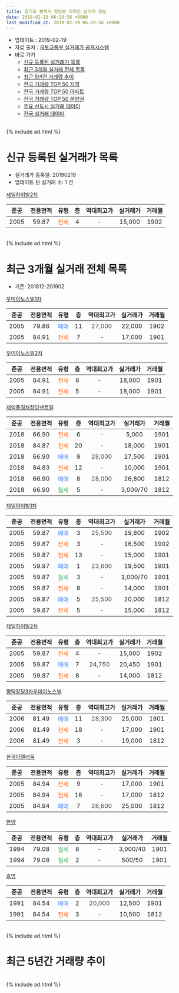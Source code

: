 ```yaml
---
title: 경기도 평택시 장당동 아파트 실거래 정보
date: 2019-02-19 06:20:56 +0900
last_modified_at: 2019-02-19 06:20:56 +0900
---
```


* 업데이트 : 2019-02-19
* 자료 출처 : [국토교통부 실거래가 공개시스템](http://rt.molit.go.kr)
* 바로 가기
    * [신규 등록된 실거래가 목록](#신규-등록된-실거래가-목록)
    * [최근 3개월 실거래 전체 목록](#최근-3개월-실거래-전체-목록)
    * [최근 5년간 거래량 추이](#최근-5년간-거래량-추이)
    * [전국 거래량 TOP 50 지역](https://inasie.github.io/apt-trade-info/최근-3개월-전국에서-가장-거래가-많이-발생한-지역)
    * [전국 거래량 TOP 50 아파트](https://inasie.github.io/apt-trade-info/최근-3개월-전국에서-가장-거래가-많이-발생한-아파트)
    * [전국 거래량 TOP 50 분양권](https://inasie.github.io/apt-trade-info/최근-3개월-전국에서-가장-거래가-많이-발생한-분양권)
    * [주요 신도시 실거래 데이터](https://inasie.github.io/apt-trade-info/주요-신도시)
    * [전국 실거래 데이터](https://inasie.github.io/apt-trade-info/전국)
<br>
{% include ad.html %}
<br>

# 신규 등록된 실거래가 목록
* 실거래가 등록일: 20190219
* 업데이트 된 실거래 수: 1 건


[제일하이빌2차](https://search.naver.com/search.naver?query=%EA%B2%BD%EA%B8%B0%EB%8F%84+%ED%8F%89%ED%83%9D%EC%8B%9C+%EC%9E%A5%EB%8B%B9%EB%8F%99+%EC%A0%9C%EC%9D%BC%ED%95%98%EC%9D%B4%EB%B9%8C2%EC%B0%A8)

|준공|전용면적|유형|층|역대최고가|실거래가|거래월|
|:---:|:---:|:---:|:---:|:---:|:---:|:---:|
|2005|59.87|<span style="color:#ff5a00">전세</span>|4|<span style="color:#444444">-</span>|15,000|1902|


<br>
{% include ad.html %}
<br>

# 최근 3개월 실거래 전체 목록
* 기준: 201812-201902


[우미이노스빌1차](https://search.naver.com/search.naver?query=%EA%B2%BD%EA%B8%B0%EB%8F%84+%ED%8F%89%ED%83%9D%EC%8B%9C+%EC%9E%A5%EB%8B%B9%EB%8F%99+%EC%9A%B0%EB%AF%B8%EC%9D%B4%EB%85%B8%EC%8A%A4%EB%B9%8C1%EC%B0%A8)

|준공|전용면적|유형|층|역대최고가|실거래가|거래월|
|:---:|:---:|:---:|:---:|:---:|:---:|:---:|
|2005|79.86|<span style="color:#4285f3">매매</span>|11|<span style="color:#444444">27,000</span>|22,000|1902|
|2005|84.91|<span style="color:#ff5a00">전세</span>|7|<span style="color:#444444">-</span>|17,000|1901|

[우미이노스빌2차](https://search.naver.com/search.naver?query=%EA%B2%BD%EA%B8%B0%EB%8F%84+%ED%8F%89%ED%83%9D%EC%8B%9C+%EC%9E%A5%EB%8B%B9%EB%8F%99+%EC%9A%B0%EB%AF%B8%EC%9D%B4%EB%85%B8%EC%8A%A4%EB%B9%8C2%EC%B0%A8)

|준공|전용면적|유형|층|역대최고가|실거래가|거래월|
|:---:|:---:|:---:|:---:|:---:|:---:|:---:|
|2005|84.91|<span style="color:#ff5a00">전세</span>|8|<span style="color:#444444">-</span>|18,000|1901|
|2005|84.91|<span style="color:#ff5a00">전세</span>|5|<span style="color:#444444">-</span>|18,000|1901|

[제일풍경채장당센트럴](https://search.naver.com/search.naver?query=%EA%B2%BD%EA%B8%B0%EB%8F%84+%ED%8F%89%ED%83%9D%EC%8B%9C+%EC%9E%A5%EB%8B%B9%EB%8F%99+%EC%A0%9C%EC%9D%BC%ED%92%8D%EA%B2%BD%EC%B1%84%EC%9E%A5%EB%8B%B9%EC%84%BC%ED%8A%B8%EB%9F%B4)

|준공|전용면적|유형|층|역대최고가|실거래가|거래월|
|:---:|:---:|:---:|:---:|:---:|:---:|:---:|
|2018|66.90|<span style="color:#ff5a00">전세</span>|6|<span style="color:#444444">-</span>|5,000|1901|
|2018|84.87|<span style="color:#ff5a00">전세</span>|20|<span style="color:#444444">-</span>|18,000|1901|
|2018|66.90|<span style="color:#4285f3">매매</span>|9|<span style="color:#444444">28,000</span>|27,500|1901|
|2018|84.83|<span style="color:#ff5a00">전세</span>|12|<span style="color:#444444">-</span>|10,000|1901|
|2018|66.90|<span style="color:#4285f3">매매</span>|8|<span style="color:#444444">28,000</span>|26,800|1812|
|2018|66.90|<span style="color:#34a853">월세</span>|5|<span style="color:#444444">-</span>|3,000/70|1812|

[제일하이빌1차](https://search.naver.com/search.naver?query=%EA%B2%BD%EA%B8%B0%EB%8F%84+%ED%8F%89%ED%83%9D%EC%8B%9C+%EC%9E%A5%EB%8B%B9%EB%8F%99+%EC%A0%9C%EC%9D%BC%ED%95%98%EC%9D%B4%EB%B9%8C1%EC%B0%A8)

|준공|전용면적|유형|층|역대최고가|실거래가|거래월|
|:---:|:---:|:---:|:---:|:---:|:---:|:---:|
|2005|59.87|<span style="color:#4285f3">매매</span>|3|<span style="color:#444444">25,500</span>|19,800|1902|
|2005|59.87|<span style="color:#ff5a00">전세</span>|3|<span style="color:#444444">-</span>|16,500|1902|
|2005|59.87|<span style="color:#ff5a00">전세</span>|13|<span style="color:#444444">-</span>|15,000|1901|
|2005|59.97|<span style="color:#4285f3">매매</span>|1|<span style="color:#444444">23,600</span>|19,500|1901|
|2005|59.87|<span style="color:#34a853">월세</span>|3|<span style="color:#444444">-</span>|1,000/70|1901|
|2005|59.87|<span style="color:#ff5a00">전세</span>|8|<span style="color:#444444">-</span>|14,000|1901|
|2005|59.87|<span style="color:#4285f3">매매</span>|5|<span style="color:#444444">25,500</span>|20,000|1812|
|2005|59.87|<span style="color:#ff5a00">전세</span>|5|<span style="color:#444444">-</span>|15,000|1812|

[제일하이빌2차](https://search.naver.com/search.naver?query=%EA%B2%BD%EA%B8%B0%EB%8F%84+%ED%8F%89%ED%83%9D%EC%8B%9C+%EC%9E%A5%EB%8B%B9%EB%8F%99+%EC%A0%9C%EC%9D%BC%ED%95%98%EC%9D%B4%EB%B9%8C2%EC%B0%A8)

|준공|전용면적|유형|층|역대최고가|실거래가|거래월|
|:---:|:---:|:---:|:---:|:---:|:---:|:---:|
|2005|59.87|<span style="color:#ff5a00">전세</span>|4|<span style="color:#444444">-</span>|15,000|1902|
|2005|59.87|<span style="color:#4285f3">매매</span>|7|<span style="color:#444444">24,750</span>|20,450|1901|
|2005|59.87|<span style="color:#ff5a00">전세</span>|8|<span style="color:#444444">-</span>|14,000|1812|

[평택장당3차우미이노스빌](https://search.naver.com/search.naver?query=%EA%B2%BD%EA%B8%B0%EB%8F%84+%ED%8F%89%ED%83%9D%EC%8B%9C+%EC%9E%A5%EB%8B%B9%EB%8F%99+%ED%8F%89%ED%83%9D%EC%9E%A5%EB%8B%B93%EC%B0%A8%EC%9A%B0%EB%AF%B8%EC%9D%B4%EB%85%B8%EC%8A%A4%EB%B9%8C)

|준공|전용면적|유형|층|역대최고가|실거래가|거래월|
|:---:|:---:|:---:|:---:|:---:|:---:|:---:|
|2006|81.49|<span style="color:#4285f3">매매</span>|11|<span style="color:#444444">28,300</span>|25,000|1901|
|2006|81.49|<span style="color:#ff5a00">전세</span>|18|<span style="color:#444444">-</span>|17,000|1901|
|2006|81.49|<span style="color:#ff5a00">전세</span>|3|<span style="color:#444444">-</span>|19,000|1812|

[한국아델리움](https://search.naver.com/search.naver?query=%EA%B2%BD%EA%B8%B0%EB%8F%84+%ED%8F%89%ED%83%9D%EC%8B%9C+%EC%9E%A5%EB%8B%B9%EB%8F%99+%ED%95%9C%EA%B5%AD%EC%95%84%EB%8D%B8%EB%A6%AC%EC%9B%80)

|준공|전용면적|유형|층|역대최고가|실거래가|거래월|
|:---:|:---:|:---:|:---:|:---:|:---:|:---:|
|2005|84.94|<span style="color:#ff5a00">전세</span>|9|<span style="color:#444444">-</span>|17,000|1901|
|2005|84.94|<span style="color:#ff5a00">전세</span>|16|<span style="color:#444444">-</span>|17,000|1812|
|2005|84.94|<span style="color:#4285f3">매매</span>|7|<span style="color:#444444">28,600</span>|25,000|1812|

[한양](https://search.naver.com/search.naver?query=%EA%B2%BD%EA%B8%B0%EB%8F%84+%ED%8F%89%ED%83%9D%EC%8B%9C+%EC%9E%A5%EB%8B%B9%EB%8F%99+%ED%95%9C%EC%96%91)

|준공|전용면적|유형|층|역대최고가|실거래가|거래월|
|:---:|:---:|:---:|:---:|:---:|:---:|:---:|
|1994|79.08|<span style="color:#34a853">월세</span>|8|<span style="color:#444444">-</span>|3,000/40|1901|
|1994|79.08|<span style="color:#34a853">월세</span>|2|<span style="color:#444444">-</span>|500/50|1901|

[효명](https://search.naver.com/search.naver?query=%EA%B2%BD%EA%B8%B0%EB%8F%84+%ED%8F%89%ED%83%9D%EC%8B%9C+%EC%9E%A5%EB%8B%B9%EB%8F%99+%ED%9A%A8%EB%AA%85)

|준공|전용면적|유형|층|역대최고가|실거래가|거래월|
|:---:|:---:|:---:|:---:|:---:|:---:|:---:|
|1991|84.54|<span style="color:#4285f3">매매</span>|2|<span style="color:#444444">20,000</span>|12,500|1901|
|1991|84.54|<span style="color:#ff5a00">전세</span>|3|<span style="color:#444444">-</span>|10,500|1812|


<br>
{% include ad.html %}
<br>

# 최근 5년간 거래량 추이


<div style="width:100%;">
    <canvas id="deal_progress" height="200"></canvas>
</div>

<script>
new Chart(document.getElementById("deal_progress"), {
    type: 'line',
    data: {
        labels: ['201402','201403','201404','201405','201406','201407','201408','201409','201410','201411','201412','201501','201502','201503','201504','201505','201506','201507','201508','201509','201510','201511','201512','201601','201602','201603','201604','201605','201606','201607','201608','201609','201610','201611','201612','201701','201702','201703','201704','201705','201706','201707','201708','201709','201710','201711','201712','201801','201802','201803','201804','201805','201806','201807','201808','201809','201810','201811','201812','201901','201902'],
        datasets: [{
            label: '매매',
            pointRadius: 1,
            data: [20, 25, 14, 18, 21, 14, 20, 18, 29, 20, 17, 24, 16, 34, 28, 30, 17, 23, 15, 19, 10, 14, 5, 15, 10, 16, 13, 14, 14, 19, 19, 11, 13, 11, 17, 11, 8, 18, 23, 15, 11, 7, 16, 13, 9, 4, 6, 9, 13, 25, 16, 20, 16, 10, 15, 10, 14, 5, 3, 5, 2],
            borderColor: "rgba(255, 201, 14, 1)",
            backgroundColor: "rgba(255, 201, 14, 0.5)",
            fill: false,
            lineTension: 0
        },{
            label: '전월세',
            pointRadius: 1,
            data: [18, 17, 11, 13, 11, 11, 8, 8, 11, 5, 12, 12, 15, 25, 19, 12, 11, 12, 14, 10, 14, 4, 9, 14, 7, 11, 10, 3, 7, 7, 4, 7, 9, 6, 7, 10, 9, 15, 13, 7, 7, 9, 6, 10, 6, 6, 3, 9, 16, 17, 22, 27, 16, 14, 15, 9, 11, 5, 6, 13, 2],
            borderColor: "rgba(0, 141, 185, 1)",
            backgroundColor: "rgba(0, 141, 185, 0.5)",
            fill: false,
            lineTension: 0
        }
        ]
    },
    options: {
        responsive: true,
        title: {
            display: false
        },
        tooltips: {
            mode: 'index',
            intersect: false
        },
        hover: {
            mode: 'nearest',
            intersect: true
        },
        scales: {
            xAxes: [{
                display: true,
                scaleLabel: {
                    display: true,
                    labelString: '년/월'
                }
            }],
            yAxes: [{
                display: true,
                ticks: {
                    suggestedMin: 0,
                },
                scaleLabel: {
                    display: true,
                    labelString: '실거래 수'
                }
            }]
        }
    }
});

</script>


<br>
{% include ad.html %}
<br>

